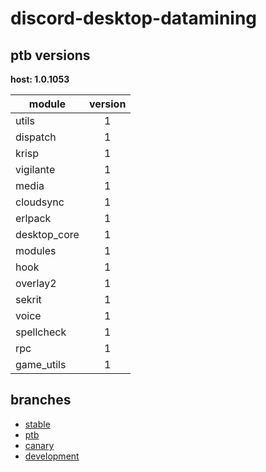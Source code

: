 # discord-desktop-datamining

## ptb versions

**host: 1.0.1053**

| module | version |
| ------ | :-----: |
| utils | 1 |
| dispatch | 1 |
| krisp | 1 |
| vigilante | 1 |
| media | 1 |
| cloudsync | 1 |
| erlpack | 1 |
| desktop_core | 1 |
| modules | 1 |
| hook | 1 |
| overlay2 | 1 |
| sekrit | 1 |
| voice | 1 |
| spellcheck | 1 |
| rpc | 1 |
| game_utils | 1 |

## branches

- [stable](https://github.com/OpenAsar/discord-desktop-datamining/tree/stable)
- [ptb](https://github.com/OpenAsar/discord-desktop-datamining/tree/ptb)
- [canary](https://github.com/OpenAsar/discord-desktop-datamining/tree/canary)
- [development](https://github.com/OpenAsar/discord-desktop-datamining/tree/development)